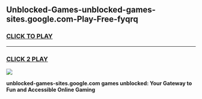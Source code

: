 
## Unblocked-Games-unblocked-games-sites.google.com-Play-Free-fyqrq
<h3>
<a href="https://premium76.site?title=unblocked-games-sites.google.com&ref=09A">CLICK TO PLAY</a></h3>
<hr>

<h3>
<a href="https://premium76.site?title=unblocked-games-sites.google.com&ref=09A">CLICK 2 PLAY</a>
  
</h3>

<a href="https://premium76.site?title=unblocked-games-sites.google.com&ref=09A"><img src="https://clearcache.store/games.png"></a>


**unblocked-games-sites.google.com games unblocked: Your Gateway to Fun and Accessible Online Gaming**

